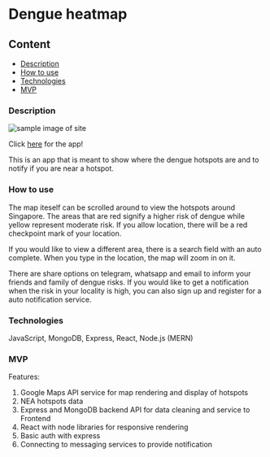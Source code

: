 # Dengue heatmap

## Content

- [Description](#description)
- [How to use](#gameplay)
- [Technologies](#Technologies)
- [MVP](#MVP)

### Description

![sample image of site](https://thngkia.github.io/SEIF3-PROJECT3-FRONTEND/public/Dengue_heatmap.png)

Click [here](https://dengueheatmapfrontend.herokuapp.com/) for the app!

This is an app that is meant to show where the dengue hotspots are and to notify if you are near a hotspot.

### How to use

The map iteself can be scrolled around to view the hotspots around Singapore. The areas that are red signify a higher risk of dengue while yellow represent moderate risk. If you allow location, there will be a red checkpoint mark of your location.

If you would like to view a different area, there is a search field with an auto complete. When you type in the location, the map will zoom in on it.

There are share options on telegram, whatsapp and email to inform your friends and family of dengue risks. If you would like to get a notification when the risk in your locality is high, you can also sign up and register for a auto notification service.

### Technologies

JavaScript, MongoDB, Express, React, Node.js (MERN)

### MVP

Features:

1. Google Maps API service for map rendering and display of hotspots
2. NEA hotspots data
3. Express and MongoDB backend API for data cleaning and service to Frontend
4. React with node libraries for responsive rendering
5. Basic auth with express
6. Connecting to messaging services to provide notification
